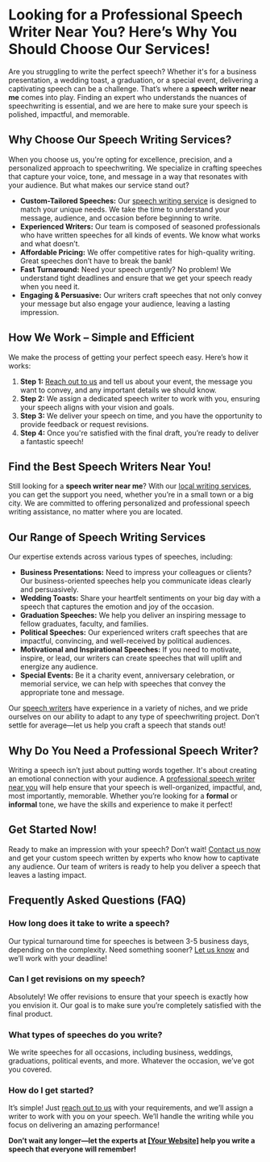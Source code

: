 # Looking for a Professional Speech Writer Near You? Here’s Why You Should Choose Our Services!

Are you struggling to write the perfect speech? Whether it's for a business presentation, a wedding toast, a graduation, or a special event, delivering a captivating speech can be a challenge. That’s where a **speech writer near me** comes into play. Finding an expert who understands the nuances of speechwriting is essential, and we are here to make sure your speech is polished, impactful, and memorable.

## Why Choose Our Speech Writing Services?

When you choose us, you're opting for excellence, precision, and a personalized approach to speechwriting. We specialize in crafting speeches that capture your voice, tone, and message in a way that resonates with your audience. But what makes our service stand out?

- **Custom-Tailored Speeches:** Our [speech writing service](https://tinyurl.com/topessay?keyword=speech+writer+near+me) is designed to match your unique needs. We take the time to understand your message, audience, and occasion before beginning to write.
- **Experienced Writers:** Our team is composed of seasoned professionals who have written speeches for all kinds of events. We know what works and what doesn’t.
- **Affordable Pricing:** We offer competitive rates for high-quality writing. Great speeches don’t have to break the bank!
- **Fast Turnaround:** Need your speech urgently? No problem! We understand tight deadlines and ensure that we get your speech ready when you need it.
- **Engaging & Persuasive:** Our writers craft speeches that not only convey your message but also engage your audience, leaving a lasting impression.

## How We Work – Simple and Efficient

We make the process of getting your perfect speech easy. Here’s how it works:

1. **Step 1:** [Reach out to us](https://tinyurl.com/topessay?keyword=speech+writer+near+me) and tell us about your event, the message you want to convey, and any important details we should know.
2. **Step 2:** We assign a dedicated speech writer to work with you, ensuring your speech aligns with your vision and goals.
3. **Step 3:** We deliver your speech on time, and you have the opportunity to provide feedback or request revisions.
4. **Step 4:** Once you're satisfied with the final draft, you’re ready to deliver a fantastic speech!

## Find the Best Speech Writers Near You!

Still looking for a **speech writer near me**? With our [local writing services](https://tinyurl.com/topessay?keyword=speech+writer+near+me), you can get the support you need, whether you’re in a small town or a big city. We are committed to offering personalized and professional speech writing assistance, no matter where you are located.

## Our Range of Speech Writing Services

Our expertise extends across various types of speeches, including:

- **Business Presentations:** Need to impress your colleagues or clients? Our business-oriented speeches help you communicate ideas clearly and persuasively.
- **Wedding Toasts:** Share your heartfelt sentiments on your big day with a speech that captures the emotion and joy of the occasion.
- **Graduation Speeches:** We help you deliver an inspiring message to fellow graduates, faculty, and families.
- **Political Speeches:** Our experienced writers craft speeches that are impactful, convincing, and well-received by political audiences.
- **Motivational and Inspirational Speeches:** If you need to motivate, inspire, or lead, our writers can create speeches that will uplift and energize any audience.
- **Special Events:** Be it a charity event, anniversary celebration, or memorial service, we can help with speeches that convey the appropriate tone and message.

Our [speech writers](https://tinyurl.com/topessay?keyword=speech+writer+near+me) have experience in a variety of niches, and we pride ourselves on our ability to adapt to any type of speechwriting project. Don’t settle for average—let us help you craft a speech that stands out!

## Why Do You Need a Professional Speech Writer?

Writing a speech isn’t just about putting words together. It's about creating an emotional connection with your audience. A [professional speech writer near you](https://tinyurl.com/topessay?keyword=speech+writer+near+me) will help ensure that your speech is well-organized, impactful, and, most importantly, memorable. Whether you’re looking for a **formal** or **informal** tone, we have the skills and experience to make it perfect!

## Get Started Now!

Ready to make an impression with your speech? Don’t wait! [Contact us now](https://tinyurl.com/topessay?keyword=speech+writer+near+me) and get your custom speech written by experts who know how to captivate any audience. Our team of writers is ready to help you deliver a speech that leaves a lasting impact.

## Frequently Asked Questions (FAQ)

### How long does it take to write a speech?

Our typical turnaround time for speeches is between 3-5 business days, depending on the complexity. Need something sooner? [Let us know](https://tinyurl.com/topessay?keyword=speech+writer+near+me) and we’ll work with your deadline!

### Can I get revisions on my speech?

Absolutely! We offer revisions to ensure that your speech is exactly how you envision it. Our goal is to make sure you’re completely satisfied with the final product.

### What types of speeches do you write?

We write speeches for all occasions, including business, weddings, graduations, political events, and more. Whatever the occasion, we’ve got you covered.

### How do I get started?

It’s simple! Just [reach out to us](https://tinyurl.com/topessay?keyword=speech+writer+near+me) with your requirements, and we’ll assign a writer to work with you on your speech. We’ll handle the writing while you focus on delivering an amazing performance!

**Don’t wait any longer—let the experts at [[Your Website]](https://tinyurl.com/topessay?keyword=speech+writer+near+me) help you write a speech that everyone will remember!**
